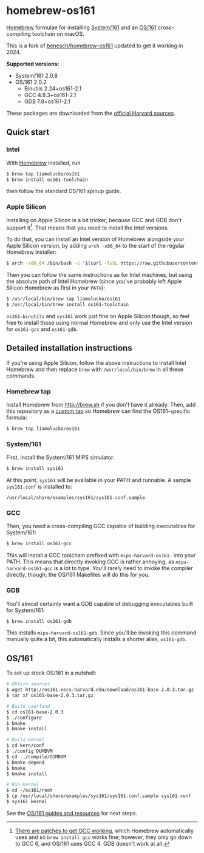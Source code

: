 # homebrew-os161

[Homebrew] formulae for installing [System/161] and an [OS/161]
cross-compiling toolchain on macOS.

This is a fork of [benesch/homebrew-os161] updated to get it working in 2024.

**Supported versions:**

* System/161 2.0.8
* OS/161 2.0.2
  * Binutils 2.24+os161-2.1
  * GCC 4.8.3+os161-2.1
  * GDB 7.8+os161-2.1

These packages are downloaded from the [official Harvard
sources][161-download].

## Quick start

### Intel

With [Homebrew] installed, run

```bash
$ brew tap liamolucko/os161
$ brew install os161-toolchain
```

then follow the standard OS/161 spinup guide.

### Apple Silicon

Installing on Apple Silicon is a bit tricker, because GCC and GDB don't support it[^1]. That means that you need to install the Intel versions.

To do that, you can install an Intel version of Homebrew alongside your Apple Silicon version, by adding `arch -x86_64` to the start of the regular Homebrew installer:

```bash
$ arch -x86_64 /bin/bash -c "$(curl -fsSL https://raw.githubusercontent.com/Homebrew/install/HEAD/install.sh)"
```

Then you can follow the same instructions as for Intel machines, but using the absolute path of Intel Homebrew (since you've probably left Apple Silicon Homebrew as first in your `PATH`):

```bash
$ /usr/local/bin/brew tap liamolucko/os161
$ /usr/local/bin/brew install os161-toolchain
```

`os161-binutils` and `sys161` work just fine on Apple Silicon though, so feel free to install those using normal Homebrew and only use the Intel version for `os161-gcc` and `os161-gdb`.

[^1]: [There are patches to get GCC working][gcc-patches], which Homebrew automatically uses and so `brew install gcc` works fine; however, they only go down to GCC 6, and OS/161 uses GCC 4. GDB doesn't work at all.

## Detailed installation instructions

If you're using Apple Silicon, follow the above instructions to install Intel Homebrew and then replace `brew` with `/usr/local/bin/brew` in all these commands.

### Homebrew tap

Install Homebrew from http://brew.sh if you don't have it already.
Then, add this repository as a [custom tap] so Homebrew can find the
OS161-specific formula:

```bash
$ brew tap liamolucko/os161
```

### System/161

First, install the System/161 MIPS simulator.

```bash
$ brew install sys161
```

At this point, `sys161` will be available in your PATH and runnable. A
sample `sys161.conf` is installed to:

    /usr/local/share/examples/sys161/sys161.conf.sample


### GCC

Then, you need a cross-compiling GCC capable of building executables for
System/161:

```bash
$ brew install os161-gcc
```

This will install a GCC toolchain prefixed with `mips-harvard-os161-`
into your PATH. This means that directly invoking GCC is rather
annoying, as `mips-harvard-os161-gcc` is a lot to type. You'll rarely
need to invoke the compiler directly, though; the OS/161 Makefiles will
do this for you.


### GDB

You'll almost certainly want a GDB capable of debugging executables
built for System/161:

```bash
$ brew install os161-gdb
```

This installs `mips-harvard-os161-gdb`. Since you'll be invoking this
command manually quite a bit, this automatically installs a shorter
alias, `os161-gdb`.


## OS/161

To set up stock OS/161 in a nutshell:

```bash
# Obtain sources
$ wget http://os161.eecs.harvard.edu/download/os161-base-2.0.3.tar.gz
$ tar xf os161-base-2.0.3.tar.gz

# Build userland
$ cd os161-base-2.0.3
$ ./configure
$ bmake
$ bmake install

# Build kernel
$ cd kern/conf
$ ./config DUMBVM
$ cd ../compile/DUMBVM
$ bmake depend
$ bmake
$ bmake install

# Run kernel
$ cd ~/os161/root
$ cp /usr/local/share/examples/sys161/sys161.conf.sample sys161.conf
$ sys161 kernel
```

See the [OS/161 guides and resources] for next steps.


[Homebrew]: http://brew.sh
[System/161]: http://os161.eecs.harvard.edu/#sys161
[OS/161]: http://os161.eecs.harvard.edu/
[benesch/homebrew-os161]: https://github.com/benesch/homebrew-os161
[OS/161 guides and resources]: http://os161.eecs.harvard.edu/resources/
[161-download]: http://os161.eecs.harvard.edu/download/
[gcc-patches]: https://github.com/iains/gcc-13-branch
[custom tap]: https://github.com/Homebrew/homebrew/blob/master/share/doc/homebrew/brew-tap.md
